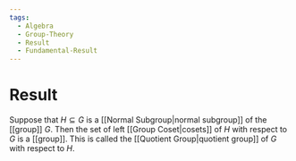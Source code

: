```yaml
---
tags:
  - Algebra
  - Group-Theory
  - Result
  - Fundamental-Result
---
```

# Result

Suppose that $H \subseteq G$ is a [[Normal Subgroup|normal subgroup]] of the [[group]] $G$. Then the set of left [[Group Coset|cosets]] of $H$ with respect to $G$ is a [[group]]. This is called the [[Quotient Group|quotient group]] of $G$ with respect to $H$.